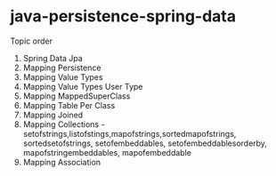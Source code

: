 # java-persistence-spring-data

Topic order
1. Spring Data Jpa
2. Mapping Persistence
3. Mapping Value Types
4. Mapping Value Types User Type
5. Mapping MappedSuperClass
6. Mapping Table Per Class
7. Mapping Joined
8. Mapping Collections - setofstrings,listofstings,mapofstrings,sortedmapofstrings, sortedsetofstrings, setofembeddables,
setofembeddablesorderby, mapofstringembeddables, mapofembeddable
9. Mapping Association